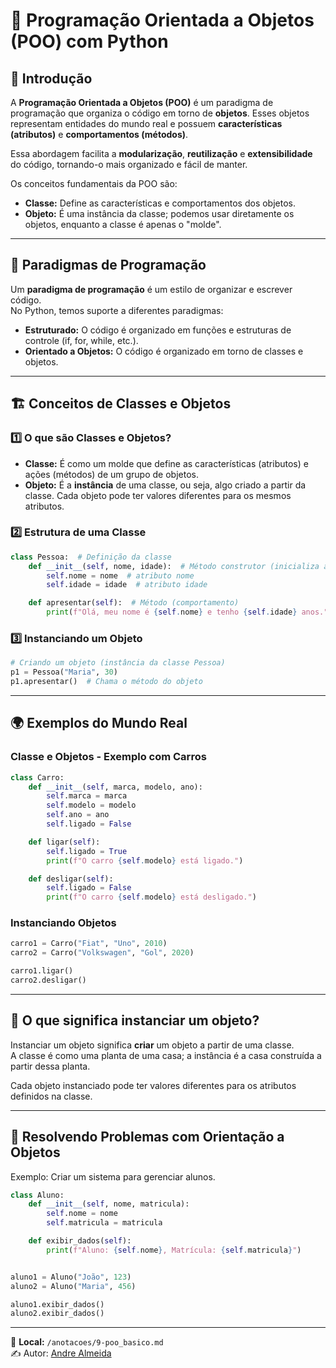 # 🐍 Programação Orientada a Objetos (POO) com Python

## 📖 Introdução

A **Programação Orientada a Objetos (POO)** é um paradigma de programação que organiza o código em torno de **objetos**. Esses objetos representam entidades do mundo real e possuem **características (atributos)** e **comportamentos (métodos)**.

Essa abordagem facilita a **modularização**, **reutilização** e **extensibilidade** do código, tornando-o mais organizado e fácil de manter.

Os conceitos fundamentais da POO são:

- **Classe:** Define as características e comportamentos dos objetos.
- **Objeto:** É uma instância da classe; podemos usar diretamente os objetos, enquanto a classe é apenas o "molde".

---

## 🔑 Paradigmas de Programação

Um **paradigma de programação** é um estilo de organizar e escrever código.  
No Python, temos suporte a diferentes paradigmas:

- **Estruturado:** O código é organizado em funções e estruturas de controle (if, for, while, etc.).  
- **Orientado a Objetos:** O código é organizado em torno de classes e objetos.  

---

## 🏗️ Conceitos de Classes e Objetos

### 1️⃣ O que são Classes e Objetos?

- **Classe:** É como um molde que define as características (atributos) e ações (métodos) de um grupo de objetos.
- **Objeto:** É a **instância** de uma classe, ou seja, algo criado a partir da classe. Cada objeto pode ter valores diferentes para os mesmos atributos.

### 2️⃣ Estrutura de uma Classe

```python
class Pessoa:  # Definição da classe
    def __init__(self, nome, idade):  # Método construtor (inicializa atributos)
        self.nome = nome  # atributo nome
        self.idade = idade  # atributo idade

    def apresentar(self):  # Método (comportamento)
        print(f"Olá, meu nome é {self.nome} e tenho {self.idade} anos.")
```

### 3️⃣ Instanciando um Objeto

```python
# Criando um objeto (instância da classe Pessoa)
p1 = Pessoa("Maria", 30)
p1.apresentar()  # Chama o método do objeto
```

---

## 🌍 Exemplos do Mundo Real

### Classe e Objetos - Exemplo com Carros

```python
class Carro:
    def __init__(self, marca, modelo, ano):
        self.marca = marca
        self.modelo = modelo
        self.ano = ano
        self.ligado = False

    def ligar(self):
        self.ligado = True
        print(f"O carro {self.modelo} está ligado.")

    def desligar(self):
        self.ligado = False
        print(f"O carro {self.modelo} está desligado.")
```

### Instanciando Objetos

```python
carro1 = Carro("Fiat", "Uno", 2010)
carro2 = Carro("Volkswagen", "Gol", 2020)

carro1.ligar()
carro2.desligar()
```

---

## 🧐 O que significa **instanciar um objeto**?

Instanciar um objeto significa **criar** um objeto a partir de uma classe.  
A classe é como uma planta de uma casa; a instância é a casa construída a partir dessa planta.

Cada objeto instanciado pode ter valores diferentes para os atributos definidos na classe.

---

## 🎯 Resolvendo Problemas com Orientação a Objetos

Exemplo: Criar um sistema para gerenciar alunos.

```python
class Aluno:
    def __init__(self, nome, matricula):
        self.nome = nome
        self.matricula = matricula

    def exibir_dados(self):
        print(f"Aluno: {self.nome}, Matrícula: {self.matricula}")


aluno1 = Aluno("João", 123)
aluno2 = Aluno("Maria", 456)

aluno1.exibir_dados()
aluno2.exibir_dados()
```

---

📁 **Local:** `/anotacoes/9-poo_basico.md`  
✍️ Autor: [Andre Almeida](https://github.com/llandrell)